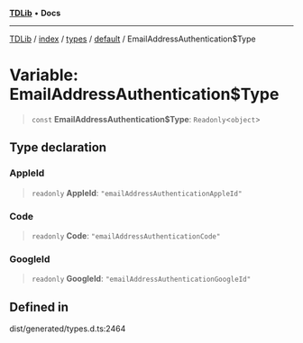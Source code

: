 [**TDLib**](../../../../../../README.md) • **Docs**

***

[TDLib](../../../../../../modules.md) / [index](../../../../../README.md) / [types](../../../README.md) / [default](../README.md) / EmailAddressAuthentication$Type

# Variable: EmailAddressAuthentication$Type

> `const` **EmailAddressAuthentication$Type**: `Readonly`\<`object`\>

## Type declaration

### AppleId

> `readonly` **AppleId**: `"emailAddressAuthenticationAppleId"`

### Code

> `readonly` **Code**: `"emailAddressAuthenticationCode"`

### GoogleId

> `readonly` **GoogleId**: `"emailAddressAuthenticationGoogleId"`

## Defined in

dist/generated/types.d.ts:2464
